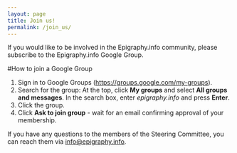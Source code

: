```yaml
---
layout: page
title: Join us!
permalink: /join_us/
---
```


If you would like to be involved in the Epigraphy.info community, please subscribe to the Epigraphy.info Google Group.

#How to join a Google Group
1.	Sign in to Google Groups (https://groups.google.com/my-groups).
2.	Search for the group:	At the top, click **My groups** and select **All groups and messages**. In the search box, enter *epigraphy.info* and press **Enter**.
3.	Click the group.
4.	Click **Ask to join group** - wait for an email confirming approval of your membership.


 <!--  link does not work [https://groups.google.com/g/epigraphyinfo](https://groups.google.com/g/epigraphyinfo)-->

If you have any questions to the members of the Steering Committee, you can reach them via <a href = "mailto: info@epigraphy.info">info@epigraphy.info</a>.
